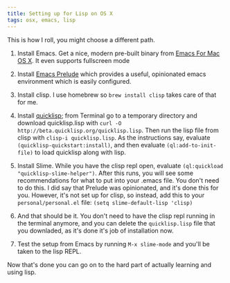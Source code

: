 ```yaml
---
title: Setting up for Lisp on OS X
tags: osx, emacs, lisp
---
```


This is how I roll, you might choose a different path.

<!-- more -->

1. Install Emacs. Get a nice, modern pre-built binary from
   [Emacs For Mac OS X](http://emacsformacosx.com/). It even supports fullscreen
   mode

2. Install [Emacs Prelude](http://batsov.com/prelude/) which provides a useful,
   opinionated emacs environment which is easily configured.

3. Install clisp. I use homebrew so `brew install clisp` takes care of that for
   me.

4. Install [quicklisp](http://quicklisp.org); from Terminal go to a temporary
   directory and download quicklisp.lisp with `curl -O
   http://beta.quicklisp.org/quicklisp.lisp`. Then run the lisp file from clisp
   with `clisp-i quicklisp.lisp`. As the instructions say, evaluate
   `(quicklisp-quickstart:install)`, and then evaluate `(ql:add-to-init-file)`
   to load quicklisp along with lisp.

5. Install Slime. While you have the clisp repl open, evaluate `(ql:quickload
   "quicklisp-slime-helper")`. After this runs, you will see some
   recommendations for what to put into your .emacs file. You don't need to do
   this. I did say that Prelude was opinionated, and it's done this for
   you. However, it's not set up for clisp, so instead, add this to your
   `personal/personal.el` file: `(setq slime-default-lisp 'clisp)`

6. And that should be it. You don't need to have the clisp repl running in the
   terminal anymore, and you can delete the `quicklisp.lisp` file that you
   downladed, as it's done it's job of installation now.

7. Test the setup from Emacs by running `M-x slime-mode` and you'll be taken to
   the lisp REPL.

Now that's done you can go on to the hard part of actually learning and using lisp.
